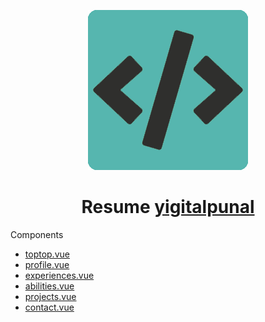 <p align="center">
  <img src="https://github.com/ygtalp/VueJS-Resume/blob/master/favicon.png">
  <h1 align="center">Resume <a href="yigitalpunal.com">yigitalpunal</a></h1>
</p>

Components
<ul>

  <li><a href="https://github.com/ygtalp/VueJS-Resume/blob/master/src/components/toptop.vue" target="_blank">toptop.vue</a></li>
  <li><a href="https://github.com/ygtalp/VueJS-Resume/blob/master/src/components/profile.vue" target="_blank">profile.vue</a></li>
  <li><a href="https://github.com/ygtalp/VueJS-Resume/blob/master/src/components/experiences.vue" target="_blank">experiences.vue</a></li>
  <li><a href="https://github.com/ygtalp/VueJS-Resume/blob/master/src/components/abilities.vue" target="_blank">abilities.vue</a></li>
  <li><a href="https://github.com/ygtalp/VueJS-Resume/blob/master/src/components/projects.vue" target="_blank">projects.vue</a></li>
  <li><a href="https://github.com/ygtalp/VueJS-Resume/blob/master/src/components/contact.vue" target="_blank">contact.vue</a></li>

</ul>
